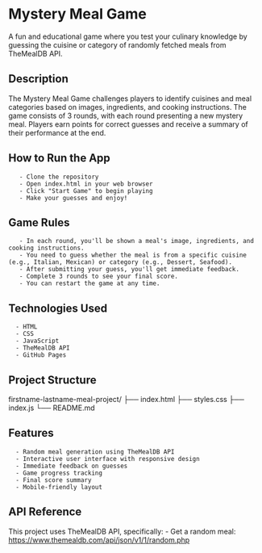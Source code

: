 # Mystery Meal Game
A fun and educational game where you test your culinary knowledge by guessing the cuisine or category of randomly fetched meals from TheMealDB API.
## Description
The Mystery Meal Game challenges players to identify cuisines and meal categories based on images, ingredients, and cooking instructions. The game consists of 3 rounds, with each round presenting a new mystery meal. Players earn points for correct guesses and receive a summary of their performance at the end.
## How to Run the App
       - Clone the repository 
       - Open index.html in your web browser 
       - Click "Start Game" to begin playing 
       - Make your guesses and enjoy! 
## Game Rules
       - In each round, you'll be shown a meal's image, ingredients, and cooking instructions. 
       - You need to guess whether the meal is from a specific cuisine (e.g., Italian, Mexican) or category (e.g., Dessert, Seafood). 
       - After submitting your guess, you'll get immediate feedback.    
       - Complete 3 rounds to see your final score. 
       - You can restart the game at any time. 
## Technologies Used
      - HTML
      - CSS
      - JavaScript 
      - TheMealDB API 
      - GitHub Pages
## Project Structure
firstname-lastname-meal-project/
├── index.html
├── styles.css
├── index.js
└── README.md
## Features
      - Random meal generation using TheMealDB API 
      - Interactive user interface with responsive design 
      - Immediate feedback on guesses 
      - Game progress tracking 
      - Final score summary 
      - Mobile-friendly layout 
## API Reference
This project uses TheMealDB API, specifically:
      - Get a random meal: https://www.themealdb.com/api/json/v1/1/random.php
